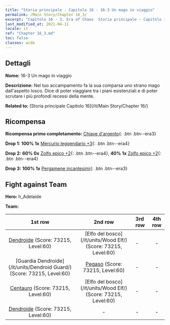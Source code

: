 ```yaml
---
title: "Storia principale - Capitolo 16 - 16-3 Un mago in viaggio"
permalink: /Main Story/Chapter 16_3/
excerpt: "Capitolo 16 - 3. Era of Chaos  Storia principale - Capitolo 16_3. 16-3 Un mago in viaggio"
last_modified_at: 2021-04-11
locale: it
ref: "Chapter 16_3.md"
toc: false
classes: wide
---
```


## Dettagli

 **Nome:** 16-3 Un mago in viaggio

 **Descrizione:** Nel tuo accampamento fa la sua comparsa uno strano mago dall'aspetto losco. Dice di poter viaggiare tra i piani esistenziali e di poter scrutare i più profondi recessi della mente.

 **Related to:** [Storia principale Capitolo 16](/it/Main Story/Chapter 16/)

## Ricompensa

 **Ricompensa primo completamento:** [Chiave d'argento](/it/Items/con_693/){: .btn .btn--era3}

 **Drop 1:** **100% 1x** [Mercurio leggendario +3](/it/Items/mat_56/){: .btn .btn--era4}

 **Drop 2:** **60% 0x** [Zolfo epico +2](/it/Items/mat_50/){: .btn .btn--era4}, **40% 1x** [Zolfo epico +2](/it/Items/mat_50/){: .btn .btn--era4}

 **Drop 3:** **100% 1x** [Pergamene incantesimi](/it/Items/con_694/){: .btn .btn--era3}


## Fight against Team
 **Hero:** h_Adelaide

 **Team:**


  | 1st row | 2nd row | 3rd row | 4th row |
  |:----:|:----:|:----|:----:|
  | [Dendroide](/it/units/Treant/) (Score: 73215, Level:60)  | [Elfo del bosco](/it/units/Wood Elf/) (Score: 73215, Level:60)  | - | - |
  | [Guardia Dendroide](/it/units/Dendroid Guard/) (Score: 73215, Level:60)  | [Pegaso](/it/units/Pegasus/) (Score: 73215, Level:60)  | - | - |
  | [Centauro](/it/units/Centaur/) (Score: 73215, Level:60)  | [Elfo del bosco](/it/units/Wood Elf/) (Score: 73215, Level:60)  | - | - |
  | [Dendroide](/it/units/Treant/) (Score: 73215, Level:60)  | - | - | - |


